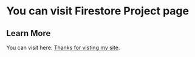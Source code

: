 # You can visit Firestore Project page 

## Learn More

You can visit here: [Thanks for visting my site](https://fire-contact-app-six.vercel.app/).

